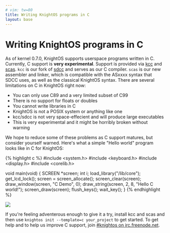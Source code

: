 ```yaml
---
# vim: tw=80
title: Writing KnightOS programs in C
layout: base
---
```


# Writing KnightOS programs in C

As of kernel 0.7.0, KnightOS supports userspace programs written in C.
Currently, C support is **very experimental**. Support is provided via
[kcc](https://github.com/KnightOS/kcc) and
[scas](https://github.com/KnightOS/scas). `kcc` is our fork of
[sdcc](http://sdcc.sourceforge.net/) and serves as our C compiler. `scas` is our
new assembler and linker, which is compatible with the ASxxxx syntax that SDCC
uses, as well as the classical KnightOS syntax. There are several limitations on
C in KnightOS right now:

* You can only use C89 and a very limited subset of C99
* There is no support for floats or doubles
* You cannot write libraries in C
* KnightOS is not a POSIX system or anything like one
* kcc/sdcc is not very space-effecient and will produce large executables
* This is very experimental and it might be horribly broken without warning

We hope to reduce some of these problems as C support matures, but consider
yourself warned. Here's what a simple "Hello world" program looks like in C for
KnightOS:

<div class="row">
<div class="col-md-6">

{% highlight c %}
#include <system.h>
#include <keyboard.h>
#include <display.h>
#include <corelib.h>

void main(void) {
    SCREEN *screen;
    int i;
    load_library("/lib/core");
    get_lcd_lock();
    screen = screen_allocate();
    screen_clear(screen);
    draw_window(screen, "C Demo", 0);
    draw_string(screen, 2, 8, "Hello C world!");
    screen_draw(screen);
    flush_keys();
    wait_key();
}
{% endhighlight %}

</div>
<div class="col-md-6"> <img src="https://cdn.mediacru.sh/5YXv4hRm-Lt-.png" /> </div>
</div>

If you're feeling adventerous enough to give it a try, install kcc and scas and
then use `knightos init --template=c your_project` to get started. To get help
and to help us improve C support, join [#knightos on
irc.freenode.net](http://webchat.freenode.net/?channels=knightos&uio=d4).
